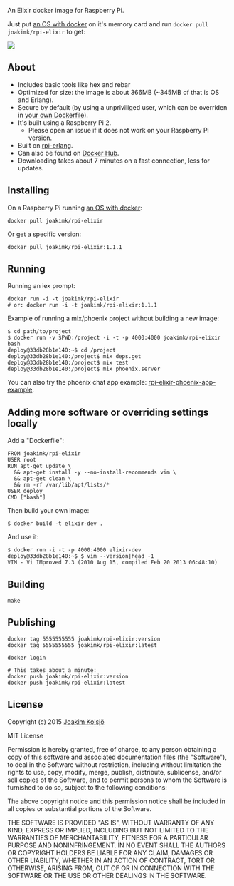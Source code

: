 An Elixir docker image for Raspberry Pi.

Just put [an OS with docker](http://blog.hypriot.com/downloads/) on it's memory card and run `docker pull joakimk/rpi-elixir` to get:

![](https://dl.dropboxusercontent.com/u/136929/github/rpi-elixir.png)

## About

* Includes basic tools like hex and rebar
* Optimized for size: the image is about 366MB (~345MB of that is OS and Erlang).
* Secure by default (by using a unpriviliged user, which can be overriden in [your own Dockerfile](#adding-more-software-or-overriding-settings-locally)).
* It's built using a Raspberry Pi 2.
  - Please open an issue if it does not work on your Raspberry Pi version.
* Built on [rpi-erlang](https://github.com/joakimk/rpi-erlang).
* Can also be found on [Docker Hub](https://hub.docker.com/r/joakimk/rpi-elixir/).
* Downloading takes about 7 minutes on a fast connection, less for updates.

## Installing

On a Raspberry Pi running [an OS with docker](http://blog.hypriot.com/downloads/):

    docker pull joakimk/rpi-elixir
    
Or get a specific version:
    
    docker pull joakimk/rpi-elixir:1.1.1

## Running

Running an iex prompt:

    docker run -i -t joakimk/rpi-elixir
    # or: docker run -i -t joakimk/rpi-elixir:1.1.1

Example of running a mix/phoenix project without building a new image:

    $ cd path/to/project
    $ docker run -v $PWD:/project -i -t -p 4000:4000 joakimk/rpi-elixir bash
    deploy@33db28b1e140:~$ cd /project
    deploy@33db28b1e140:/project$ mix deps.get
    deploy@33db28b1e140:/project$ mix test
    deploy@33db28b1e140:/project$ mix phoenix.server

You can also try the phoenix chat app example: [rpi-elixir-phoenix-app-example](https://github.com/joakimk/rpi-elixir-phoenix-app-example).

## Adding more software or overriding settings locally

Add a "Dockerfile":

    FROM joakimk/rpi-elixir
    USER root
    RUN apt-get update \
      && apt-get install -y --no-install-recommends vim \
      && apt-get clean \
      && rm -rf /var/lib/apt/lists/*
    USER deploy
    CMD ["bash"]
    
Then build your own image:
    
    $ docker build -t elixir-dev .
    
And use it:
  
    $ docker run -i -t -p 4000:4000 elixir-dev
    deploy@33db28b1e140:~$ $ vim --version|head -1
    VIM - Vi IMproved 7.3 (2010 Aug 15, compiled Feb 20 2013 06:48:10)

## Building

    make

## Publishing

    docker tag 5555555555 joakimk/rpi-elixir:version
    docker tag 5555555555 joakimk/rpi-elixir:latest

    docker login

    # This takes about a minute:
    docker push joakimk/rpi-elixir:version
    docker push joakimk/rpi-elixir:latest

## License

Copyright (c) 2015 [Joakim Kolsjö](https://twitter.com/joakimk)

MIT License

Permission is hereby granted, free of charge, to any person obtaining
a copy of this software and associated documentation files (the
"Software"), to deal in the Software without restriction, including
without limitation the rights to use, copy, modify, merge, publish,
distribute, sublicense, and/or sell copies of the Software, and to
permit persons to whom the Software is furnished to do so, subject to
the following conditions:

The above copyright notice and this permission notice shall be
included in all copies or substantial portions of the Software.

THE SOFTWARE IS PROVIDED "AS IS", WITHOUT WARRANTY OF ANY KIND,
EXPRESS OR IMPLIED, INCLUDING BUT NOT LIMITED TO THE WARRANTIES OF
MERCHANTABILITY, FITNESS FOR A PARTICULAR PURPOSE AND
NONINFRINGEMENT. IN NO EVENT SHALL THE AUTHORS OR COPYRIGHT HOLDERS BE
LIABLE FOR ANY CLAIM, DAMAGES OR OTHER LIABILITY, WHETHER IN AN ACTION
OF CONTRACT, TORT OR OTHERWISE, ARISING FROM, OUT OF OR IN CONNECTION
WITH THE SOFTWARE OR THE USE OR OTHER DEALINGS IN THE SOFTWARE.
